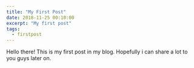 ```yaml
---
title: "My First Post"
date: 2018-11-25 00:10:00
excerpt: "My first post"
tags:
  - firstpost
---
```


Hello there!
This is my first post in my blog.
Hopefully i can share a lot to you guys later on.
